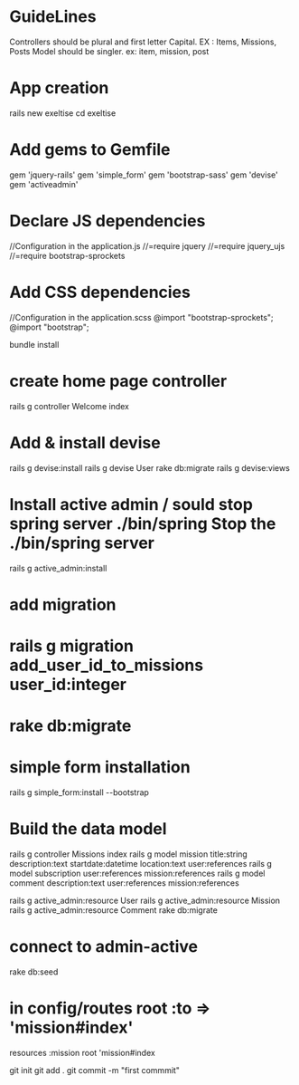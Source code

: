# GuideLines
Controllers should be plural and first letter Capital. EX : Items, Missions, Posts
Model should be singler. ex: item, mission, post

# App creation
rails new exeltise
cd exeltise

# Add gems to Gemfile
gem 'jquery-rails'
gem 'simple_form'
gem 'bootstrap-sass'
gem 'devise'
gem 'activeadmin'

# Declare JS dependencies
//Configuration in the application.js
//=require jquery
//=require jquery_ujs
//=require bootstrap-sprockets

# Add CSS dependencies
//Configuration in the application.scss
@import "bootstrap-sprockets";
@import "bootstrap";

bundle install

# create home page controller
rails g controller Welcome index

# Add & install devise 
rails g devise:install
rails g devise User
rake db:migrate
rails g devise:views

# Install active admin / sould stop spring server ./bin/spring Stop the ./bin/spring server
rails g active_admin:install

# add migration
# rails g migration add_user_id_to_missions user_id:integer
# rake db:migrate
 
# simple form installation
rails g simple_form:install --bootstrap

# Build the data model

rails g controller Missions index
rails g model mission title:string description:text startdate:datetime location:text user:references
rails g model subscription user:references mission:references
rails g model comment description:text user:references mission:references 

rails g active_admin:resource User
rails g active_admin:resource Mission
rails g active_admin:resource Comment
rake db:migrate

# connect to admin-active
rake db:seed

# in config/routes  root :to => 'mission#index'
resources :mission
root 'mission#index

git init
git add .
git commit  -m "first commmit"